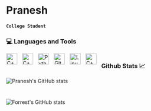 # Pranesh
**`College Student`**


### 💻 Languages and Tools

<img align="left" alt="C++" width="30px" style="padding-right:10px;" src="https://cdn.jsdelivr.net/gh/devicons/devicon/icons/cplusplus/cplusplus-original.svg" />
<img align="left" alt="C++" width="30px" style="padding-right:10px;" src="https://cdn.jsdelivr.net/gh/devicons/devicon/icons/c/c-original.svg" />
<img align="left" alt="Python" width="30px" style="padding-right:10px;" src="https://cdn.jsdelivr.net/gh/devicons/devicon/icons/python/python-plain.svg" />
<img align="left" alt="Git" width="30px" style="padding-right:10px;" src="https://cdn.jsdelivr.net/gh/devicons/devicon/icons/git/git-original.svg" />
<img align="left" alt="Linux" width="30px" style="padding-right:10px;" src="https://cdn.jsdelivr.net/gh/devicons/devicon/icons/linux/linux-original.svg" />
<img align="left" alt="C++" width="30px" style="padding-right:10px;" src="https://cdn.jsdelivr.net/gh/devicons/devicon/icons/github/github-original-wordmark.svg" />

#
#
#

### Github Stats 📈

![Pranesh's GitHub stats](https://github-readme-stats.vercel.app/api?username=bitingpanda&show_icons=true&theme=gruvbox)

<!-- ![GitHub Streak](https://streak-stats.demolab.com?user=BitingPanda&theme=gruvbox&border_radius=4.5) -->

#
#
![Forrest's GitHub stats](https://github-readme-stats.vercel.app/api?username=forrestknight&show_icons=true&theme=gruvbox)